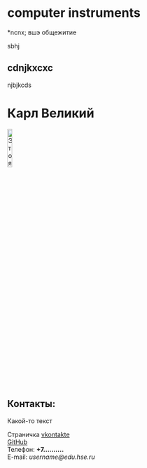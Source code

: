 # computer instruments
*ncnx;
вшэ общежитие 

sbhj

## cdnjkxcxc
njbjkcds

<!doctype html>
  <html>
    <head>
      <meta charset="utf-8">
      <title>Моя личная страничка</title>
    </head>
    <body> 
      <left><h1>Карл Великий</h1></left>
      <left><img alt="Это я" width="15%" src="me.jpg"></left>
      <br/>
      <h2>Контакты:</h2>
      <p>Какой-то текст</p>
      Страничка <a href=https://vk.com/username/>vkontakte</a>
      <br/>
      <a href=https://github.com/username>GitHub</a>
      <br/>
      Телефон: <b>+7..........</b>
      <br/>
      E-mail: <i>username@edu.hse.ru</i>
    </body>
  </html>

